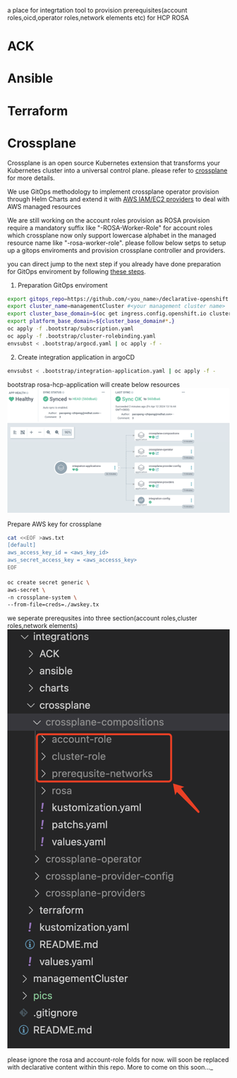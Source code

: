 a place for integrtation tool to provision prerequisites(account roles,oicd,operator roles,network elements etc) for HCP ROSA
# ACK
# Ansible
# Terraform
# Crossplane

Crossplane is an open source Kubernetes extension that transforms your Kubernetes cluster into a universal control plane.
please refer to [crossplane](https://docs.crossplane.io/) for more details.

We use GitOps methodology to implement crossplane operator provision through Helm Charts and extend it with [AWS IAM/EC2 providers](https://marketplace.upbound.io/providers/upbound/provider-family-aws/v1.3.1/providers) to deal with AWS managed resources

We are still working on the account roles provision as ROSA provision require a mandatory suffix like "-ROSA-Worker-Role" for account roles which crossplane now only support lowercase alphabet in the managed resource name like "-rosa-worker-role". please follow below setps to setup up a gitops enviroments and provision crossplane controller and providers. 

you can direct jump to the next step if you already have done preparation for  GitOps enviroment by following [these steps](./README.md).

1. Preparation GitOps enviroment
 ```bash
export gitops_repo=https://github.com/<you_name>/declarative-openshift.git #<your newly created repo>
export cluster_name=managementCluster #<your management cluster name>
export cluster_base_domain=$(oc get ingress.config.openshift.io cluster --template={{.spec.domain}} | sed -e "s/^apps.//")
export platform_base_domain=${cluster_base_domain#*.}
oc apply -f .bootstrap/subscription.yaml
oc apply -f .bootstrap/cluster-rolebinding.yaml
envsubst < .bootstrap/argocd.yaml | oc apply -f -
 ```
2. Create integration application in argoCD

```bash
envsubst < .bootstrap/integration-application.yaml | oc apply -f -
```

bootstrap rosa-hcp-application will create below resources
![integrations-crossplane](../pics/integrations-crossplane.png)

 Prepare AWS key for crossplane

 ```bash
cat <<EOF >aws.txt
[default]
aws_access_key_id = <aws_key_id>
aws_secret_access_key = <aws_accesss_key>
EOF

oc create secret generic \
aws-secret \
-n crossplane-system \
--from-file=creds=./awskey.tx
 ```

we seperate prerequsites into three section(account roles,cluster roles,network elements)
![prerequsites](../pics/prerequisites.png)

please ignore the rosa and account-role folds for now.
will soon be replaced with declarative content within this repo. More to come on this soon..._